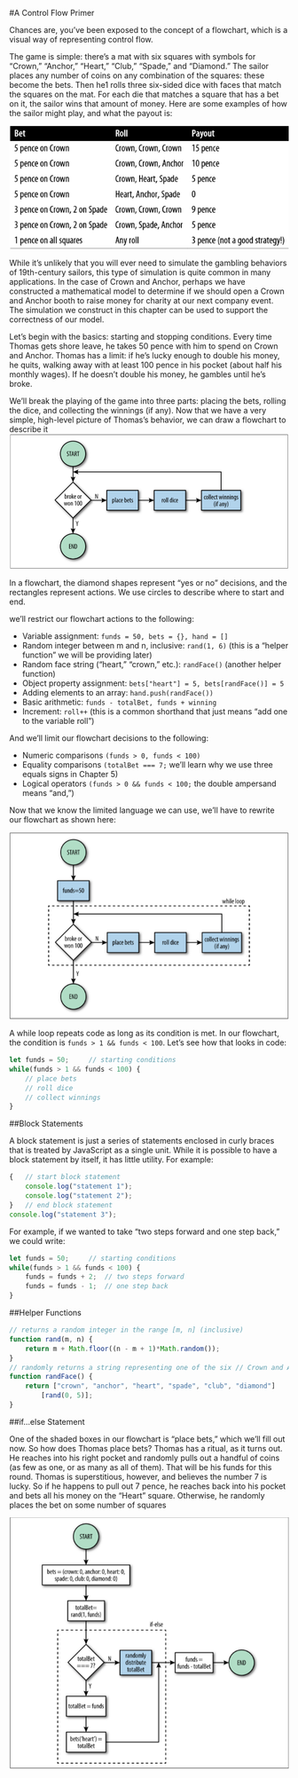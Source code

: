 #A Control Flow Primer

Chances are, you’ve been exposed to the concept of a flowchart, which is a visual way of representing control flow.  

The game is simple: there’s a mat with six squares with symbols for “Crown,” “Anchor,” “Heart,” “Club,” “Spade,” and “Diamond.” The sailor places any number of coins on any combination of the squares: these become the bets. Then he1 rolls three six-sided dice with faces that match the squares on the mat. For each die that matches a square that has a bet on it, the sailor wins that amount of money. Here are some examples of how the sailor might play, and what the payout is:

![senarios](./images/control-flow-senario-ex.png)

While it’s unlikely that you will ever need to simulate the gambling behaviors of 19th-century sailors, this type of simulation is quite common in many applications. In the case of Crown and Anchor, perhaps we have constructed a mathematical model to determine if we should open a Crown and Anchor booth to raise money for charity at our next company event. The simulation we construct in this chapter can be used to support the correctness of our model.  

Let’s begin with the basics: starting and stopping conditions. Every time Thomas gets shore leave, he takes 50 pence with him to spend on Crown and Anchor. Thomas has a limit: if he’s lucky enough to double his money, he quits, walking away with at least 100 pence in his pocket (about half his monthly wages). If he doesn’t double his money, he gambles until he’s broke.  

We’ll break the playing of the game into three parts: placing the bets, rolling the dice, and collecting the winnings (if any). Now that we have a very simple, high-level picture of Thomas’s behavior, we can draw a flowchart to describe it  
![flow-chart](./images/control-flow-flowChart.png)

In a flowchart, the diamond shapes represent “yes or no” decisions, and the rectangles represent actions. We use circles to describe where to start and end.  

we’ll restrict our flowchart actions to the following:
 * Variable assignment: `funds = 50, bets = {}, hand = []`
 * Random integer between m and n, inclusive: `rand(1, 6)` (this is a “helper function” we will be providing later)
 * Random face string (“heart,” “crown,” etc.): `randFace()` (another helper function)
 * Object property assignment: `bets["heart"] = 5, bets[randFace()] = 5`
 * Adding elements to an array: `hand.push(randFace())`
 * Basic arithmetic: `funds - totalBet, funds + winning`
 * Increment: `roll++` (this is a common shorthand that just means “add one to the variable roll”)

And we’ll limit our flowchart decisions to the following:
 * Numeric comparisons `(funds > 0, funds < 100)`
 * Equality comparisons `(totalBet === 7;` we’ll learn why we use three equals signs in Chapter 5)
 * Logical operators `(funds > 0 && funds < 100;` the double ampersand means “and,”)

Now that we know the limited language we can use, we’ll have to rewrite our flowchart as shown here:

![flow-chart-refined](./images/control-flow-flowChart-refined.png)

A while loop repeats code as long as its condition is met. In our flowchart, the condition is `funds > 1 && funds < 100`. Let’s see how that looks in code:

```javascript
let funds = 50;     // starting conditions
while(funds > 1 && funds < 100) {
	// place bets
	// roll dice
	// collect winnings 
}
```

##Block Statements

 A block statement is just a series of statements enclosed in curly braces that is treated by JavaScript as a single unit. While it is possible to have a block statement by itself, it has little utility. For example:

```javascript
{   // start block statement
	console.log("statement 1");
	console.log("statement 2");
}   // end block statement
console.log("statement 3");
```

For example, if we wanted to take “two steps forward and one step back,” we could write:

```javascript
let funds = 50;     // starting conditions
while(funds > 1 && funds < 100) {
	funds = funds + 2;  // two steps forward
	funds = funds - 1;  // one step back
}
```

##Helper Functions

```javascript
// returns a random integer in the range [m, n] (inclusive)
function rand(m, n) {
	return m + Math.floor((n - m + 1)*Math.random());
}
// randomly returns a string representing one of the six // Crown and Anchor faces 
function randFace() {
	return ["crown", "anchor", "heart", "spade", "club", "diamond"]
		[rand(0, 5)];
}
```

##if...else Statement

One of the shaded boxes in our flowchart is “place bets,” which we’ll fill out now. So how does Thomas place bets? Thomas has a ritual, as it turns out. He reaches into his right pocket and randomly pulls out a handful of coins (as few as one, or as many as all of them). That will be his funds for this round. Thomas is superstitious, however, and believes the number 7 is lucky. So if he happens to pull out 7 pence, he reaches back into his pocket and bets all his money on the “Heart” square. Otherwise, he randomly places the bet on some number of squares  

![place-bets](./images/place-bets-flowChart.png)
